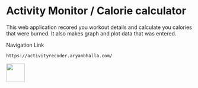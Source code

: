 # Activity Monitor / Calorie calculator

This web application recored you workout details and calculate you calories that were burned. It
also makes graph and plot data that was entered.

Navigation Link
```
https://activityrecoder.aryanbhalla.com/
```


<img src="https://pluralsight2.imgix.net/paths/images/javascript-542e10ea6e.png" width="50">
